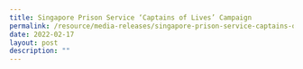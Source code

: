 ```yaml
---
title: Singapore Prison Service ‘Captains of Lives’ Campaign
permalink: /resource/media-releases/singapore-prison-service-captains-of-lives-campaign
date: 2022-02-17
layout: post
description: ""
---
```

